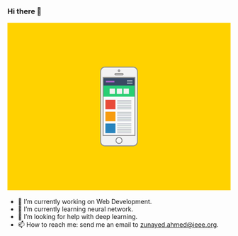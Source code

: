 ### Hi there 👋


![](DXKg.gif)




- 🔭 I’m currently working on Web Development.
- 🌱 I’m currently learning neural network.
- 🤔 I’m looking for help with deep learning.
- 📫 How to reach me: send me an email to zunayed.ahmed@ieee.org.


<!--
**ZunayedAhmed/ZunayedAhmed** is a ✨ _special_ ✨ repository because its `README.md` (this file) appears on your GitHub profile.

Here are some ideas to get you started:


- 💬 Ask me about myself.

-->
